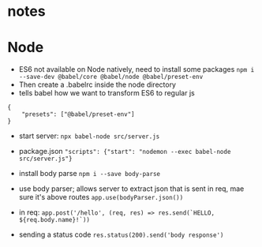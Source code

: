 # notes

# Node
*  ES6 not available on Node natively, need to install some packages
``` npm i --save-dev @babel/core @babel/node @babel/preset-env ```
* Then create a .babelrc inside the node directory
* tells babel how we want to transform ES6 to regular js
``` 
{
    "presets": ["@babel/preset-env"]
} 
```
* start server: ```npx babel-node src/server.js```
* package.json ```"scripts": {"start": "nodemon --exec babel-node src/server.js"}```
* install body parse ```npm i --save body-parse```
* use body parser; allows server to extract json that is sent in req, mae sure it's above routes ``` app.use(bodyParser.json()) ```
* in req: ```app.post('/hello', (req, res) => res.send(`HELLO, ${req.body.name}!`))```



* sending a status code
``` res.status(200).send('body response') ```